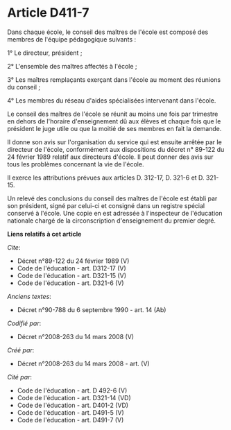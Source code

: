 # Article D411-7

Dans chaque école, le conseil des maîtres de l'école est composé des membres de l'équipe pédagogique suivants : 

1° Le directeur, président ; 

2° L'ensemble des maîtres affectés à l'école ; 

3° Les maîtres remplaçants exerçant dans l'école au moment des réunions du conseil ; 

4° Les membres du réseau d'aides spécialisées intervenant dans l'école. 

Le conseil des maîtres de l'école se réunit au moins une fois par trimestre en dehors de l'horaire d'enseignement dû aux
élèves et chaque fois que le président le juge utile ou que la moitié de ses membres en fait la demande. 

Il donne son avis sur l'organisation du service qui est ensuite arrêtée par le directeur de l'école, conformément aux
dispositions du décret n° 89-122 du 24 février 1989 relatif aux directeurs d'école. Il peut donner des avis sur tous les
problèmes concernant la vie de l'école. 

Il exerce les attributions prévues aux articles D. 312-17, D. 321-6 et D. 321-15. 

Un relevé des conclusions du conseil des maîtres de l'école est établi par son président, signé par celui-ci et consigné dans
un registre spécial conservé à l'école. Une copie en est adressée à l'inspecteur de l'éducation nationale chargé de la
circonscription d'enseignement du premier degré.

**Liens relatifs à cet article**

_Cite_:

  - Décret n°89-122 du 24 février 1989 (V)
  - Code de l'éducation - art. D312-17 (V)
  - Code de l'éducation - art. D321-15 (V)
  - Code de l'éducation - art. D321-6 (V)

_Anciens textes_:

  - Décret n°90-788 du 6 septembre 1990 - art. 14 (Ab)

_Codifié par_:

  - Décret n°2008-263 du 14 mars 2008 (V)

_Créé par_:

  - Décret n°2008-263 du 14 mars 2008 - art. (V)

_Cité par_:

  - Code de l'éducation - art. D 492-6 (V)
  - Code de l'éducation - art. D321-14 (VD)
  - Code de l'éducation - art. D401-2 (VD)
  - Code de l'éducation - art. D491-5 (V)
  - Code de l'éducation - art. D491-7 (V)
